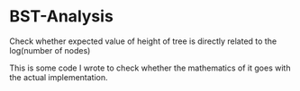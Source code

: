 # BST-Analysis
Check whether expected value of height of tree is directly related to the log(number of nodes)

This is some code I wrote to check whether the mathematics of it goes with the actual implementation.
